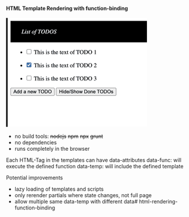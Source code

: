 #### HTML Template Rendering with function-binding

![](https://raw.githubusercontent.com/xben/html-template-function-binding/main/demo.gif)

- no build tools:  ~~nodejs~~ ~~npm~~ ~~npx~~ ~~grunt~~
- no dependencies
- runs completely in the browser

Each HTML-Tag in the templates can have data-attributes
data-func: will execute the defined function
data-temp: will include the defined template

Potential improvements
- lazy loading of templates and scripts
- only rerender partials where state changes, not full page 
- allow multiple same data-temp with different data# html-rendering-function-binding
